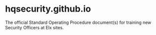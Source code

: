 # hqsecurity.github.io
The official Standard Operating Procedure document(s) for training new Security Officers at Elx sites. 
